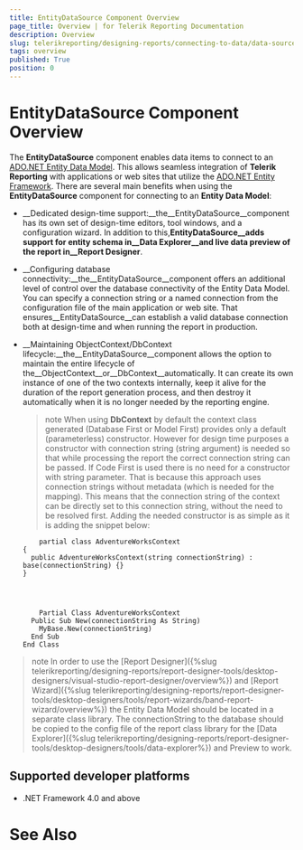 ```yaml
---
title: EntityDataSource Component Overview
page_title: Overview | for Telerik Reporting Documentation
description: Overview
slug: telerikreporting/designing-reports/connecting-to-data/data-source-components/entitydatasource-component/overview
tags: overview
published: True
position: 0
---
```


# EntityDataSource Component Overview



The __EntityDataSource__ component enables data items to connect to an [ADO.NET Entity Data Model](https://docs.microsoft.com/en-us/dotnet/framework/data/adonet/entity-data-model).      	This allows seamless integration of __Telerik Reporting__ with applications or web sites that utilize      	the [ADO.NET Entity Framework](https://docs.microsoft.com/en-us/dotnet/framework/data/adonet/ef/overview). There are several main benefits when using the __EntityDataSource__      	component for connecting to an __Entity Data Model__:

* __Dedicated design-time support:__the__EntityDataSource__component has its own set of design-time editors,
	tool windows, and a configuration wizard. In addition to this,__EntityDataSource__adds support for entity schema
	in__Data Explorer__and live data preview of the report in__Report Designer__.

* __Configuring database connectivity:__the__EntityDataSource__component offers an additional level of 
	control over the database connectivity of the Entity Data Model. You can specify a connection string or a named 
	connection from the configuration file of the main application or web site. That ensures__EntityDataSource__can 
	establish a valid database connection both at design-time and when running the report in production.

* __Maintaining ObjectContext/DbContext lifecycle:__the__EntityDataSource__component allows 
	the option to maintain the entire lifecycle of the__ObjectContext__or__DbContext__automatically. It can create its own
    instance of one of the two contexts internally, keep it alive for the duration of the report generation process,
    and then destroy it automatically when it is no longer needed by the reporting engine.

   >note     When using  __DbContext__  by default the context class generated (Database First or Model First) provides only a default (parameterless) constructor.      However for design time purposes a constructor with connection string (string argument) is needed so that while processing the report the correct      connection string can be passed.      If Code First is used there is no need for a constructor with string parameter.      That is because this approach uses connection strings without metadata (which is  needed for the mapping). This means that the connection string of the context can be directly set to this connection string, without the need to be resolved first.      Adding the needed constructor is as simple as it is adding the snippet below:    

	      partial class AdventureWorksContext
      {
        public AdventureWorksContext(string connectionString) : base(connectionString) {}
      }
    



	      Partial Class AdventureWorksContext
        Public Sub New(connectionString As String)
          MyBase.New(connectionString)
        End Sub
      End Class
    



>note In order to use the [Report Designer]({%slug telerikreporting/designing-reports/report-designer-tools/desktop-designers/visual-studio-report-designer/overview%}) and [Report Wizard]({%slug telerikreporting/designing-reports/report-designer-tools/desktop-designers/tools/report-wizards/band-report-wizard/overview%})           the Entity Data Model should be located in a separate class library. The connectionString to the database should be copied to the config file of the report class           library for the [Data Explorer]({%slug telerikreporting/designing-reports/report-designer-tools/desktop-designers/tools/data-explorer%}) and Preview to work.         


## Supported developer platforms

* .NET Framework 4.0 and above             

# See Also

